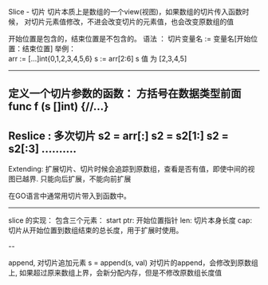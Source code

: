 Slice - 切片
切片本质上是数组的一个view(视图)，如果数组的切片传入函数时候，
对切片元素值修改，不进会改变切片的元素值，也会改变原数组的值

开始位置是包含的，结束位置是不包含的。
语法 ：
    切片变量名 :=  变量名[开始位置：结束位置]
举例：    
arr := [...]int{0,1,2,3,4,5,6}
s := arr[2:6]
s 值 为 [2,3,4,5]

-----
定义一个切片参数的函数： 方括号在数据类型前面
func f (s []int) {//...}
----
Reslice : 多次切片
s2 = arr[:]
s2 = s2[1:]
s2 = s2[:3]
..........
-----------
Extending: 扩展切片、切片时候会追踪到原数组，查看是否有值，即使中间的视图已越界.
只能向后扩展，不能向前扩展

在GO语言中通常用切片带入到函数中。

-------
slice 的实现：
包含三个元素：
start ptr: 开始位置指针
len: 切片本身长度
cap: 切片从开始位置到数组结束的总长度，用于扩展时使用。

-- 
 
append, 对切片追加元素
s = append(s, val)
对切片的append，会修改到原数组上, 
如果超过原来数组上界，会新分配内存，但是不修改原数组长度值




